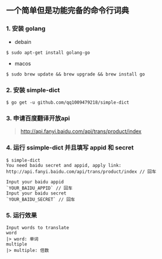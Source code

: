 ## 一个简单但是功能完备的命令行词典

### 1. 安装 golang

+ debain
```
$ sudo apt-get install golang-go
```

+ macos
```
$ sudo brew update && brew upgrade && brew install go
```

### 2. 安装 simple-dict

```
$ go get -u github.com/qq1009479218/simple-dict
```

### 3. 申请百度翻译开放api

> http://api.fanyi.baidu.com/api/trans/product/index

### 4. 运行 ssimple-dict 并且填写 appid 和 secret

```
$ simple-dict
You need baidu secret and appid, apply link: http://api.fanyi.baidu.com/api/trans/product/index // 回车

Input your baidu appid
`YOUR_BAIDU_APPID` // 回车
Input your baidu secret
`YOUR_BAIDU_SECRET` // 回车
```

### 5. 运行效果
```
Input words to translate
word
|> word: 单词
multiple
|> multiple: 倍数
```